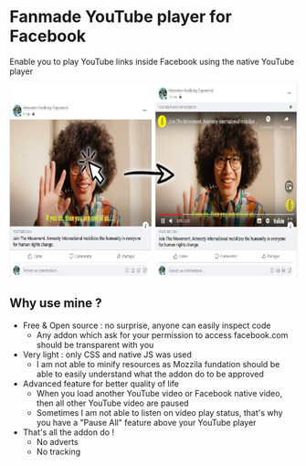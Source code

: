 # Fanmade YouTube player for Facebook
Enable you to play YouTube links inside Facebook using the native YouTube player

<p align="center">
  <img width="730" height="339" src="https://github.com/RedRelay/YouTube-player-For-Facebook/blob/master/YT4FB.png?raw=true" alt="Addon preview">
</p>

## Why use mine ?

* Free & Open source : no surprise, anyone can easily inspect code
    * Any addon which ask for your permission to access facebook.com should be transparent with you
* Very light : only CSS and native JS was used
    * I am not able to minify resources as Mozzila fundation should be able to easily understand what the addon do to be approved
* Advanced feature for better quality of life
    * When you load another YouTube video or Facebook native video, then all other YouTube video are paused
    * Sometimes I am not able to listen on video play status, that's why you have a "Pause All" feature above your YouTube player
* That's all the addon do !
    * No adverts
    * No tracking
